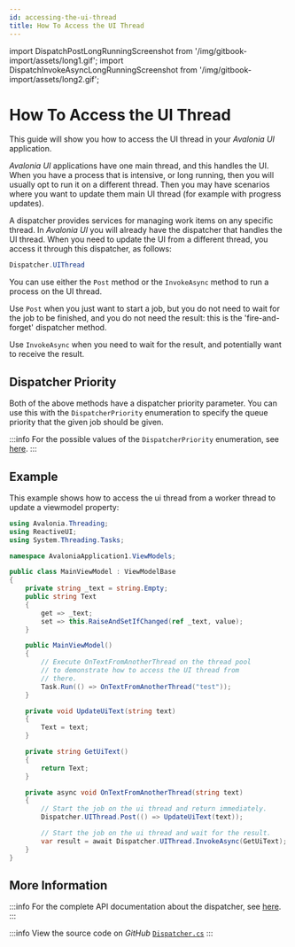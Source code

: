 ```yaml
---
id: accessing-the-ui-thread
title: How To Access the UI Thread
---
```


import DispatchPostLongRunningScreenshot from '/img/gitbook-import/assets/long1.gif';
import DispatchInvokeAsyncLongRunningScreenshot from '/img/gitbook-import/assets/long2.gif';

# How To Access the UI Thread

This guide will show you how to access the UI thread in your _Avalonia UI_ application.

_Avalonia UI_ applications have one main thread, and this handles the UI. When you have a process that is intensive, or long running, then you will usually opt to run it on a different thread. Then you may have scenarios where you want to update them main UI thread (for example with progress updates). 

A dispatcher provides services for managing work items on any specific thread. In _Avalonia UI_ you will already have the dispatcher that handles the UI thread. When you need to update the UI from a different thread, you access it through this dispatcher, as follows:

```csharp
Dispatcher.UIThread
```

You can use either the `Post` method or the `InvokeAsync` method to run a process on the UI thread.

Use `Post` when you just want to start a job, but you do not need to wait for the job to be finished, and you do not need the result: this is the 'fire-and-forget' dispatcher method.

Use `InvokeAsync` when you need to wait for the result, and potentially want to receive the result.

## Dispatcher Priority

Both of the above methods have a dispatcher priority parameter. You can use this with the `DispatcherPriority` enumeration to specify the queue priority that the given job should be given.

:::info
For the possible values of the `DispatcherPriority` enumeration, see [here](http://reference.avaloniaui.net/api/Avalonia.Threading/DispatcherPriority/).
:::

## Example

This example shows how to access the ui thread from a worker thread to update a viewmodel property:

```csharp title='Task C#'
using Avalonia.Threading;
using ReactiveUI;
using System.Threading.Tasks;

namespace AvaloniaApplication1.ViewModels;

public class MainViewModel : ViewModelBase
{
    private string _text = string.Empty;
    public string Text
    {
        get => _text;
        set => this.RaiseAndSetIfChanged(ref _text, value);
    }

    public MainViewModel()
    {
        // Execute OnTextFromAnotherThread on the thread pool
        // to demonstrate how to access the UI thread from
        // there.
        Task.Run(() => OnTextFromAnotherThread("test"));
    }

    private void UpdateUiText(string text)
    {
        Text = text;
    }

    private string GetUiText()
    {
        return Text;
    }

    private async void OnTextFromAnotherThread(string text)
    {
        // Start the job on the ui thread and return immediately.
        Dispatcher.UIThread.Post(() => UpdateUiText(text));

        // Start the job on the ui thread and wait for the result.
        var result = await Dispatcher.UIThread.InvokeAsync(GetUiText);
    }
}
```

## More Information

:::info
For the complete API documentation about the dispatcher, see [here](http://reference.avaloniaui.net/api/Avalonia.Threading/Dispatcher/).
:::

:::info
View the source code on _GitHub_ [`Dispatcher.cs`](https://github.com/AvaloniaUI/Avalonia/blob/master/src/Avalonia.Base/Threading/Dispatcher.cs)
:::
